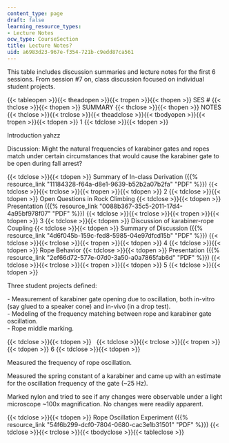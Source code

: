```yaml
---
content_type: page
draft: false
learning_resource_types:
- Lecture Notes
ocw_type: CourseSection
title: Lecture Notes?
uid: a6983d23-967e-f354-721b-c9edd87ca561
---
```

This table includes discussion summaries and lecture notes for the first 6 sessions. From session #7 on, class discussion focused on individual student projects.

{{< tableopen >}}{{< theadopen >}}{{< tropen >}}{{< thopen >}}
SES #
{{< thclose >}}{{< thopen >}}
SUMMARY
{{< thclose >}}{{< thopen >}}
NOTES
{{< thclose >}}{{< trclose >}}{{< theadclose >}}{{< tbodyopen >}}{{< tropen >}}{{< tdopen >}}
1
{{< tdclose >}}{{< tdopen >}}

Introduction yahzz

Discussion: Might the natural frequencies of karabiner gates and ropes match under certain circumstances that would cause the karabiner gate to be open during fall arrest?

{{< tdclose >}}{{< tdopen >}}
Summary of In-class Derivation ({{% resource_link "11184328-f64a-d8e1-9639-b52b2a07b2fa" "PDF" %}})
{{< tdclose >}}{{< trclose >}}{{< tropen >}}{{< tdopen >}}
2
{{< tdclose >}}{{< tdopen >}}
Open Questions in Rock Climbing
{{< tdclose >}}{{< tdopen >}}
Presentation ({{% resource_link "0088b367-35c5-2011-17d4-4a95bf978f07" "PDF" %}})
{{< tdclose >}}{{< trclose >}}{{< tropen >}}{{< tdopen >}}
3
{{< tdclose >}}{{< tdopen >}}
Discussion of karabiner-rope Coupling
{{< tdclose >}}{{< tdopen >}}
Summary of Discussion ({{% resource_link "4d6f045b-159c-fed8-5985-04e97dfcd15b" "PDF" %}})
{{< tdclose >}}{{< trclose >}}{{< tropen >}}{{< tdopen >}}
4
{{< tdclose >}}{{< tdopen >}}
Rope Behavior
{{< tdclose >}}{{< tdopen >}}
Presentation ({{% resource_link "2ef66d72-577e-07d0-3a50-a0a7865fab6d" "PDF" %}})
{{< tdclose >}}{{< trclose >}}{{< tropen >}}{{< tdopen >}}
5
{{< tdclose >}}{{< tdopen >}}

Three student projects defined:

\- Measurement of karabiner gate opening due to oscillation, both in-vitro (say glued to a speaker cone) and in-vivo (in a drop test).      
\- Modeling of the frequency matching between rope and karabiner gate oscillation.      
\- Rope middle marking.

{{< tdclose >}}{{< tdopen >}}
 
{{< tdclose >}}{{< trclose >}}{{< tropen >}}{{< tdopen >}}
6
{{< tdclose >}}{{< tdopen >}}

Measured the frequency of rope oscillation.

Measured the spring constant of a karabiner and came up with an estimate for the oscillation frequency of the gate (~25 Hz).

Marked nylon and tried to see if any changes were observable under a light microscope ~100x magnification. No changes were readily apparent.

{{< tdclose >}}{{< tdopen >}}
Rope Oscillation Experiment ({{% resource_link "54f6b299-dcf0-7804-0680-cac3e1b31501" "PDF" %}})
{{< tdclose >}}{{< trclose >}}{{< tbodyclose >}}{{< tableclose >}}